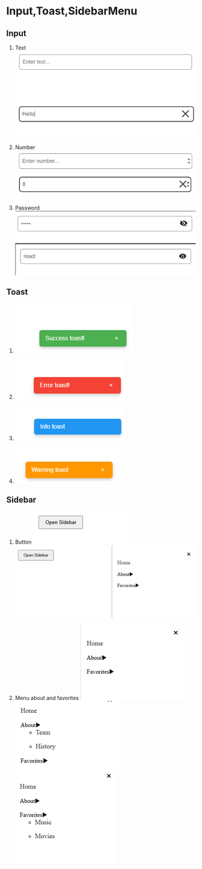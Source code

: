 # Input,Toast,SidebarMenu

## Input

1. Text
   ![default](./src/image/readmi/{8034D26B-E2CB-4711-A5FC-72564DDBF3C1}.png)
   ![focus](./src/image/readmi/{8786BACB-DA38-4F47-9ACD-5A10B09E0C81}.png)

2. Number
   ![default](./src/image/readmi/{A0802CFD-1338-4FB3-AC82-9F919155B05D}.png)
   ![focus](./src/image/readmi/{D8A2998C-4B02-4D11-A6FB-4C6A320CF53B}.png)

3. Password
   ![default](./src/image/readmi/{208CCBF7-78D1-47F2-9A75-996BADE53880}.png)
   ![focus](./src/image/readmi/{4263E1C8-1158-4012-BFF1-479431274830}.png)

## Toast

1. ![Success](./src/image/readmi/{E0CF7F57-86AD-47D6-AFEC-0C74588C0B55}.png)

2. ![Error](./src/image/readmi/{CF5B0AAA-6800-4CB4-AC92-04793BF8CD6B}.png)

3. ![Info](./src/image/readmi/{DB742AD5-86F7-4225-AB54-ACB15C92DC1A}.png)

4. ![Warning](./src/image/readmi/{9897EF55-6AFA-4809-9709-CE19DB8992FC}.png)

## Sidebar

1. Button
   ![default](./src/image/readmi/{31E144F3-F146-4113-8B88-89F9B49D22EE}.png)
   ![focus](./src/image/readmi/{43B57C71-D001-4853-BEB1-546BC70A726C}.png)

2. Menu about and favorites
   ![default](./src/image/readmi/{346A8A94-94E5-4AB7-80D0-136AE8C13125}.png)
   ![about](./src/image/readmi/{7F663DE8-CA3E-469A-A0AF-5734DDDE7FB5}.png)
   ![favorites](./src/image/readmi/{FB635263-A377-4909-B5F1-FF02C0A697C7}.png)
